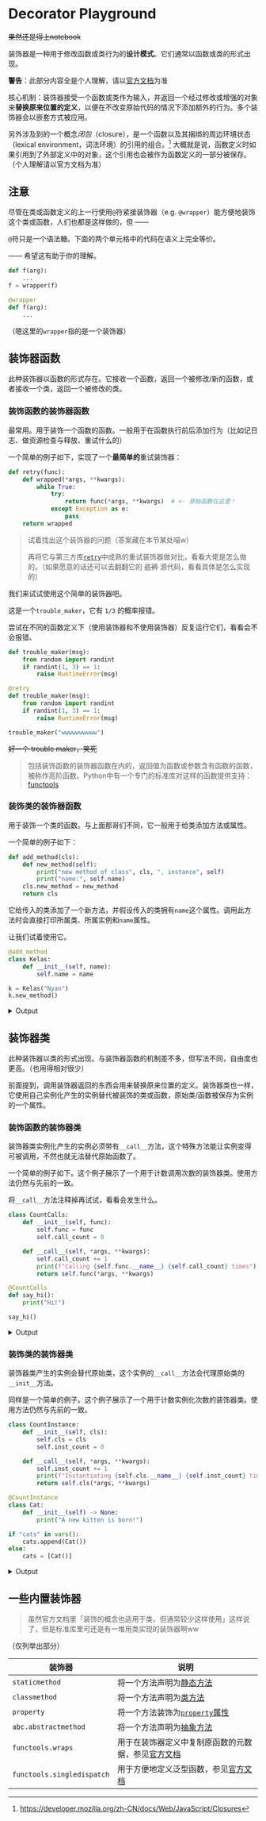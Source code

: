 # Decorator Playground

~~果然还是得上notebook~~

装饰器是一种用于修改函数或类行为的**设计模式**。它们通常以函数或类的形式出现。

**警告**：此部分内容全是个人理解，请以[官方文档](https://docs.python.org/zh-cn/3/glossary.html#term-decorator)为准

核心机制：装饰器接受一个函数或类作为输入，并返回一个经过修改或增强的对象来**替换原来位置的定义**，以便在不改变原始代码的情况下添加额外的行为。多个装饰器会以嵌套方式被应用。

另外涉及到的一个概念*闭包*（closure），是一个函数以及其捆绑的周边环境状态（lexical environment，词法环境）的引用的组合。[^1] 大概就是说，函数定义时如果引用到了外部定义中的对象，这个引用也会被作为函数定义的一部分被保存。（个人理解请以官方文档为准）

## 注意

尽管在类或函数定义的上一行使用`@`符紧接装饰器（e.g. `@wrapper`）能方便地装饰这个类或函数，人们也都是这样做的，但 ——

`@`符只是一个语法糖。下面的两个单元格中的代码在语义上完全等价。

—— 希望这有助于你的理解。

```python
def f(arg):
    ...
f = wrapper(f)
```

```python
@wrapper
def f(arg):
    ...
```

（嗯这里的`wrapper`指的是一个装饰器）

## 装饰器函数

此种装饰器以函数的形式存在。它接收一个函数，返回一个被修改/新的函数，或者接收一个类，返回一个被修改的类。

### 装饰函数的装饰器函数

最常用。用于装饰一个函数的函数。一般用于在函数执行前后添加行为（比如记日志、做资源检查与释放、重试什么的）

一个简单的例子如下，实现了一个**最简单的**重试装饰器：

```python
def retry(func):
    def wrapped(*args, **kwargs):
        while True:
            try:
                return func(*args, **kwargs)  # <- 原始函数在这里！
            except Exception as e:
                pass
    return wrapped
```

> 试着找出这个装饰器的问题（答案藏在本节某处喵w）
>
> 再将它与第三方库[`retry`](https://pypi.org/project/retry/)中成熟的重试装饰器做对比，看看大佬是怎么做的。（如果愿意的话还可以去翻翻它的 ~~底裤~~ 源代码，看看具体是怎么实现的）

我们来试试使用这个简单的装饰器吧。

这是一个`trouble_maker`，它有 `1/3` 的概率报错。

尝试在不同的函数定义下（使用装饰器和不使用装饰器）反复运行它们，看看会不会报错、

```python
def trouble_maker(msg):
    from random import randint
    if randint(1, 3) == 1:
        raise RuntimeError(msg)
```

```python
@retry
def trouble_maker(msg):
    from random import randint
    if randint(1, 3) == 1:
        raise RuntimeError(msg)
```

```python
trouble_maker("wwwwwwwwww")
```

~~好一个 trouble maker，笑死~~

> 包括装饰函数的装饰器函数在内的，返回值为函数或参数含有函数的函数，被称作高阶函数。Python中有一个专门的标准库对这样的函数提供支持：[functools](https://docs.python.org/zh-cn/3/library/functools.html)

### 装饰类的装饰器函数

用于装饰一个类的函数。与上面那哥们不同，它一般用于给类添加方法或属性。

一个简单的例子如下：

```python
def add_method(cls):
    def new_method(self):
        print("new method of class", cls, ", instance", self)
        print("name:", self.name)
    cls.new_method = new_method
    return cls
```

它给传入的类添加了一个新方法，并假设传入的类拥有`name`这个属性。调用此方法时会直接打印所属类、所属实例和`name`属性。

让我们试着使用它。

```python
@add_method
class Kelas:
    def __init__(self, name):
        self.name = name
```

```python
k = Kelas("Nyan")
k.new_method()
```

<details><summary>Output</summary>

```txt
new method of class <class '__main__.Kelas'> , instance <__main__.Kelas object at 0x000001E106C94350>
name: Nyan
```

</details>

## 装饰器类

此种装饰器以类的形式出现。与装饰器函数的机制差不多，但写法不同，自由度也更高。（也用得相对很少）

前面提到，调用装饰器返回的东西会用来替换原来位置的定义。装饰器类也一样，它使用自己实例化产生的实例替代被装饰的类或函数，原始类/函数被保存为实例的一个属性。

### 装饰函数的装饰器类

装饰器类实例化产生的实例必须带有`__call__`方法，这个特殊方法能让实例变得可被调用，不然也就无法替代原始函数了。

一个简单的例子如下。这个例子展示了一个用于计数调用次数的装饰器类。使用方法仍然与先前的一致。

将`__call__`方法注释掉再试试，看看会发生什么。

```python
class CountCalls:
    def __init__(self, func):
        self.func = func
        self.call_count = 0

    def __call__(self, *args, **kwargs):
        self.call_count += 1
        print(f"Calling {self.func.__name__} {self.call_count} times")
        return self.func(*args, **kwargs)
```

```python
@CountCalls
def say_hi():
    print("Hi!")
```

```python
say_hi()
```

<details><summary>Output</summary>

```txt
Calling say_hi 24 times
Hi!
```

</details>

### 装饰类的装饰器类

装饰器类产生的实例会替代原始类，这个实例的`__call__`方法会代理原始类的`__init__`方法。

同样是一个简单的例子。这个例子展示了一个用于计数实例化次数的装饰器类。使用方法仍然与先前的一致。

```python
class CountInstance:
    def __init__(self, cls):
        self.cls = cls
        self.inst_count = 0

    def __call__(self, *args, **kwargs):
        self.inst_count += 1
        print(f"Instantiating {self.cls.__name__} {self.inst_count} times")
        return self.cls(*args, **kwargs)
```

```python
@CountInstance
class Cat:
    def __init__(self) -> None:
        print("A new kitten is born!")
```

```python
if "cats" in vars():
    cats.append(Cat())
else:
    cats = [Cat()]
```

<details><summary>Output</summary>

```txt
Instantiating Cat 5 times
A new kitten is born!
```

</details>

## 一些内置装饰器

> 虽然官方文档里「装饰的概念也适用于类，但通常较少这样使用」这样说了，但是标准库里可还是有一堆用类实现的装饰器啊ww

（仅列举出部分）

| 装饰器 | 说明 |
| ----- | ---- |
| `staticmethod` | 将一个方法声明为[静态方法](https://docs.python.org/zh-cn/3/library/functions.html#staticmethod) |
| `classmethod` | 将一个方法声明为[类方法](https://docs.python.org/zh-cn/3/library/functions.html#classmethod) |
| `property` | 将一个方法装饰为[`property`属性](https://docs.python.org/zh-cn/3/library/functions.html#property) |
| `abc.abstractmethod` | 将一个方法声明为[抽象方法](https://docs.python.org/zh-cn/3/library/abc.html#abc.abstractmethod) |
| `functools.wraps` | 用于在装饰器定义中复制原函数的元数据，参见[官方文档](https://docs.python.org/zh-cn/3/library/functools.html#functools.wraps) |
| `functools.singledispatch` | 用于方便地定义泛型函数，参见[官方文档](https://docs.python.org/zh-cn/3/library/functools.html#functools.singledispatch) |

[^1]: https://developer.mozilla.org/zh-CN/docs/Web/JavaScript/Closures
